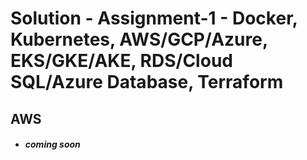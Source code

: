 # Solution - Assignment-1 - Docker, Kubernetes, AWS/GCP/Azure, EKS/GKE/AKE, RDS/Cloud SQL/Azure Database, Terraform

## AWS

- ##### coming soon
